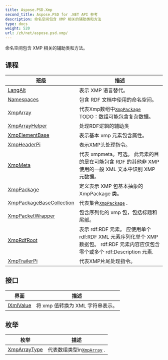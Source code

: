 ```yaml
---
title: Aspose.PSD.Xmp
second_title: Aspose.PSD for .NET API 参考
description: 命名空间包含 XMP 相关的辅助类和方法
type: docs
weight: 520
url: /zh/net/aspose.psd.xmp/
---
```

命名空间包含 XMP 相关的辅助类和方法。

## 课程

| 班级 | 描述 |
| --- | --- |
| [LangAlt](./langalt/) | 表示 XMP 语言替代。 |
| [Namespaces](./namespaces/) | 包含 RDF 文档中使用的命名空间。 |
| [XmpArray](./xmparray/) | 代表Xmp数组中[`XmpPackage`](../aspose.psd.xmp/xmppackage/) TODO：数组可能包含复杂数据。 |
| [XmpArrayHelper](./xmparrayhelper/) | 处理RDF逻辑的辅助类 |
| [XmpElementBase](./xmpelementbase/) | 表示基本 xmp 元素包含属性。 |
| [XmpHeaderPi](./xmpheaderpi/) | 表示XMP头处理指令。 |
| [XmpMeta](./xmpmeta/) | 代表 xmpmeta。可选。 此元素的目的是在可能包含 RDF 的其他非 XMP 使用的一般 XML 文本中识别 XMP 元数据。 |
| [XmpPackage](./xmppackage/) | 定义表示 XMP 包基本抽象的 XmpPackage 类。 |
| [XmpPackageBaseCollection](./xmppackagebasecollection/) | 代表集合[`XmpPackage`](../aspose.psd.xmp/xmppackage/) . |
| [XmpPacketWrapper](./xmppacketwrapper/) | 包含序列化的 xmp 包，包括标题和尾部。 |
| [XmpRdfRoot](./xmprdfroot/) | 表示 rdf:RDF 元素。 应使用单个 rdf:RDF XML 元素序列化单个 XMP 数据包。 rdf:RDF 元素内容应仅包含零个或多个 rdf:Description 元素. |
| [XmpTrailerPi](./xmptrailerpi/) | 代表XMP片尾处理指令。 |
## 接口

| 界面 | 描述 |
| --- | --- |
| [IXmlValue](./ixmlvalue/) | 将 xmp 值转换为 XML 字符串表示。 |
## 枚举

| 枚举 | 描述 |
| --- | --- |
| [XmpArrayType](./xmparraytype/) | 代表数组类型in[`XmpArray`](../aspose.psd.xmp/xmparray/) . |


